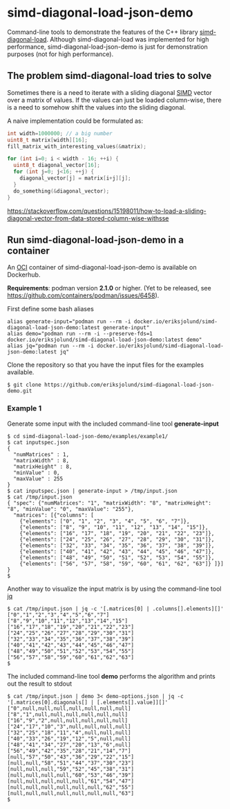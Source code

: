 # simd-diagonal-load-json-demo

Command-line tools to demonstrate the features of the C++ library [simd-diagonal-load](https://github.com/eriksjolund/simd-diagonal-load).
Although simd-diagonal-load was implemented for high performance, simd-diagonal-load-json-demo is just for demonstration purposes (not for high performance).

## The problem simd-diagonal-load tries to solve

Sometimes there is a need to iterate with a sliding diagonal [SIMD](https://en.wikipedia.org/wiki/SIMD) vector over a matrix of values. If the values can just be loaded column-wise, there
is a need to somehow shift the values into the sliding diagonal.

A naive implementation could be formulated as:

```c++
int width=1000000; // a big number
uint8_t matrix[width][16];
fill_matrix_with_interesting_values(&matrix);

for (int i=0; i < width - 16; ++i) {
  uint8_t diagonal_vector[16];
  for (int j=0; j<16; ++j) {
    diagonal_vector[j] = matrix[i+j][j];
  }
  do_something(&diagonal_vector);
}
```

https://stackoverflow.com/questions/15198011/how-to-load-a-sliding-diagonal-vector-from-data-stored-column-wise-withsse

## Run simd-diagonal-load-json-demo in a container

An [OCI](https://opencontainers.org/) container of simd-diagonal-load-json-demo is
available on Dockerhub.

__Requirements__: podman version __2.1.0__ or higher. (Yet to be released, see https://github.com/containers/podman/issues/6458).

First define some bash aliases
```
alias generate-input="podman run --rm -i docker.io/eriksjolund/simd-diagonal-load-json-demo:latest generate-input"
alias demo="podman run --rm -i --preserve-fds=1 docker.io/eriksjolund/simd-diagonal-load-json-demo:latest demo"
alias jq="podman run --rm -i docker.io/eriksjolund/simd-diagonal-load-json-demo:latest jq"
```

Clone the repository so that you have the input files for the examples available.

```
$ git clone https://github.com/eriksjolund/simd-diagonal-load-json-demo.git
```

### Example 1

Generate some input with the included command-line tool __generate-input__ 

```
$ cd simd-diagonal-load-json-demo/examples/example1/
$ cat inputspec.json
{
  "numMatrices" : 1,
  "matrixWidth" : 8,
  "matrixHeight" : 8,
  "minValue" : 0,
  "maxValue" : 255
}
$ cat inputspec.json | generate-input > /tmp/input.json
$ cat /tmp/input.json
{ "spec": {"numMatrices": "1", "matrixWidth": "8", "matrixHeight": "8", "minValue": "0", "maxValue": "255"},
  "matrices": [{"columns": [
    {"elements": ["0", "1", "2", "3", "4", "5", "6", "7"]},
    {"elements": ["8", "9", "10", "11", "12", "13", "14", "15"]},
    {"elements": ["16", "17", "18", "19", "20", "21", "22", "23"]},
    {"elements": ["24", "25", "26", "27", "28", "29", "30", "31"]},
    {"elements": ["32", "33", "34", "35", "36", "37", "38", "39"]},
    {"elements": ["40", "41", "42", "43", "44", "45", "46", "47"]},
    {"elements": ["48", "49", "50", "51", "52", "53", "54", "55"]},
    {"elements": ["56", "57", "58", "59", "60", "61", "62", "63"]} ]}] }
$
```

Another way to visualize the input matrix is by using the command-line tool [jq](https://stedolan.github.io/jq/)

```
$ cat /tmp/input.json | jq -c '[.matrices[0] | .columns[].elements][]'
["0","1","2","3","4","5","6","7"]
["8","9","10","11","12","13","14","15"]
["16","17","18","19","20","21","22","23"]
["24","25","26","27","28","29","30","31"]
["32","33","34","35","36","37","38","39"]
["40","41","42","43","44","45","46","47"]
["48","49","50","51","52","53","54","55"]
["56","57","58","59","60","61","62","63"]
$
```

The included command-line tool __demo__ performs the algorithm and prints out the result to stdout

```
$ cat /tmp/input.json | demo 3< demo-options.json | jq -c '[.matrices[0].diagonals[] | [.elements[].value]][]'
["0",null,null,null,null,null,null,null]
["8","1",null,null,null,null,null,null]
["16","9","2",null,null,null,null,null]
["24","17","10","3",null,null,null,null]
["32","25","18","11","4",null,null,null]
["40","33","26","19","12","5",null,null]
["48","41","34","27","20","13","6",null]
["56","49","42","35","28","21","14","7"]
[null,"57","50","43","36","29","22","15"]
[null,null,"58","51","44","37","30","23"]
[null,null,null,"59","52","45","38","31"]
[null,null,null,null,"60","53","46","39"]
[null,null,null,null,null,"61","54","47"]
[null,null,null,null,null,null,"62","55"]
[null,null,null,null,null,null,null,"63"]
$
```
